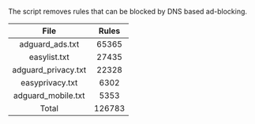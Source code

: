 The script removes rules that can be blocked by DNS based ad-blocking.


| File | Rules |
|:----:|:-----:|
| adguard_ads.txt | 65365 |
| easylist.txt | 27435 |
| adguard_privacy.txt | 22328 |
| easyprivacy.txt | 6302 |
| adguard_mobile.txt | 5353 |
| Total | 126783 |